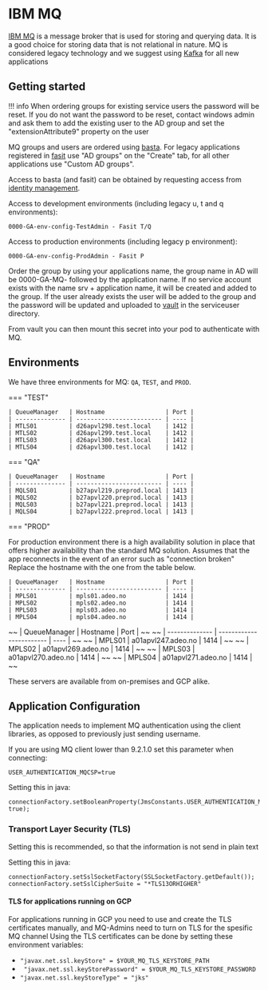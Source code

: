 # IBM MQ

[IBM MQ][ibm-mq] is a message broker that is used for storing and querying data. It is a good choice for storing data that is not relational in nature. MQ is considered legacy technology and we suggest using [Kafka](./kafka/README.md) for all new applications

[ibm-mq]: https://www.ibm.com/docs/en/ibm-mq/9.0

## Getting started

!!! info
    When ordering groups for existing service users the password will be reset. If you do not want the password to be reset, contact windows admin and ask them to add the existing user to the AD group and set the "extensionAttribute9" property on the user

MQ groups and users are ordered using [basta](https://basta.intern.nav.no).
For legacy applications registered in [fasit](https://fasit.adeo.no) use "AD groups" on the "Create" tab,
for all other applications use "Custom AD groups".

Access to basta (and fasit) can be obtained by requesting access from [identity management](mailto:nav.it.identhandtering@nav.no).

Access to development environments (including legacy u, t and q environments):

```
0000-GA-env-config-TestAdmin - Fasit T/Q
```

Access to production environments (including legacy p environment):

```
0000-GA-env-config-ProdAdmin - Fasit P
```

Order the group by using your applications name, the group name in AD will be 0000-GA-MQ- followed by the application name.
If no service account exists with the name srv + application name, it will be created and added to the group.
If the user already exists the user will be added to the group and the password will be updated
and uploaded to [vault](https://vault.adeo.no) in the serviceuser directory.

From vault you can then mount this secret into your pod to authenticate with MQ.

## Environments

We have three environments for MQ: `QA`, `TEST`, and `PROD`.

=== "TEST"

    | QueueManager   | Hostname                 | Port |
    | -------------- | ------------------------ | ---- |
    | MTLS01         | d26apvl298.test.local    | 1412 |
    | MTLS02         | d26apvl299.test.local    | 1412 |
    | MTLS03         | d26apvl300.test.local    | 1412 |
    | MTLS04         | d26apvl300.test.local    | 1412 |

=== "QA"

    | QueueManager   | Hostname                 | Port |
    | -------------- | ------------------------ | ---- |
    | MQLS01         | b27apvl219.preprod.local | 1413 |
    | MQLS02         | b27apvl220.preprod.local | 1413 |
    | MQLS03         | b27apvl221.preprod.local | 1413 |
    | MQLS04         | b27apvl222.preprod.local | 1413 |

=== "PROD"

For production environment there is a high availability solution in place that
offers higher availability than the standard MQ solution. Assumes that the app
reconnects in the event of an error such as "connection broken"
Replace the hostname with the one from the table below. 

    | QueueManager   | Hostname                 | Port |  
    | -------------- | ------------------------ | ---- |
    | MPLS01         | mpls01.adeo.no           | 1414 |
    | MPLS02         | mpls02.adeo.no           | 1414 |
    | MPLS03         | mpls03.adeo.no           | 1414 |
    | MPLS04         | mpls04.adeo.no           | 1414 |

 ~~ | QueueManager   | Hostname                 | Port | ~~
 ~~ | -------------- | ------------------------ | ---- | ~~
 ~~ | MPLS01         | a01apvl247.adeo.no       | 1414 | ~~
 ~~ | MPLS02         | a01apvl269.adeo.no       | 1414 | ~~
 ~~ | MPLS03         | a01apvl270.adeo.no       | 1414 | ~~
 ~~ | MPLS04         | a01apvl271.adeo.no       | 1414 | ~~


These servers are available from on-premises and GCP alike.

## Application Configuration

The application needs to implement MQ authentication using the client libraries, as opposed to previously just sending username.

If you are using MQ client lower than 9.2.1.0 set this parameter when connecting:

```
USER_AUTHENTICATION_MQCSP=true
```

Setting this in java:

```
connectionFactory.setBooleanProperty(JmsConstants.USER_AUTHENTICATION_MQCSP, true);
```

### Transport Layer Security (TLS)
Setting this is recommended, so that the information is not send in plain text

Setting this in java:

```
connectionFactory.setSslSocketFactory(SSLSocketFactory.getDefault());
connectionFactory.setSslCipherSuite = "*TLS13ORHIGHER"
```

#### TLS for applications running on GCP

For applications running in GCP you need to use and create the TLS certificates manually, and MQ-Admins need to turn on TLS for the spesific MQ channel
Using the TLS certificates can be done by setting these environment variables:

* ``` "javax.net.ssl.keyStore" = $YOUR_MQ_TLS_KEYSTORE_PATH  ```
* ``` "javax.net.ssl.keyStorePassword" = $YOUR_MQ_TLS_KEYSTORE_PASSWORD```
* ``` "javax.net.ssl.keyStoreType" = "jks" ```

